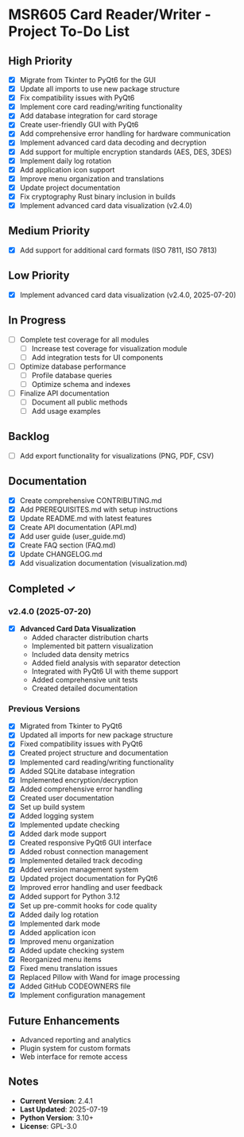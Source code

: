 # MSR605 Card Reader/Writer - Project To-Do List

## High Priority

- [x] Migrate from Tkinter to PyQt6 for the GUI
- [x] Update all imports to use new package structure
- [x] Fix compatibility issues with PyQt6
- [x] Implement core card reading/writing functionality
- [x] Add database integration for card storage
- [x] Create user-friendly GUI with PyQt6
- [x] Add comprehensive error handling for hardware communication
- [x] Implement advanced card data decoding and decryption
- [x] Add support for multiple encryption standards (AES, DES, 3DES)
- [x] Implement daily log rotation
- [x] Add application icon support
- [x] Improve menu organization and translations
- [x] Update project documentation
- [x] Fix cryptography Rust binary inclusion in builds
- [x] Implement advanced card data visualization (v2.4.0)

## Medium Priority

- [x] Add support for additional card formats (ISO 7811, ISO 7813)

## Low Priority

- [x] Implement advanced card data visualization (v2.4.0, 2025-07-20)

## In Progress

- [ ] Complete test coverage for all modules
  - [ ] Increase test coverage for visualization module
  - [ ] Add integration tests for UI components
- [ ] Optimize database performance
  - [ ] Profile database queries
  - [ ] Optimize schema and indexes
- [ ] Finalize API documentation
  - [ ] Document all public methods
  - [ ] Add usage examples

## Backlog

- [ ] Add export functionality for visualizations (PNG, PDF, CSV)

## Documentation

- [x] Create comprehensive CONTRIBUTING.md
- [x] Add PREREQUISITES.md with setup instructions
- [x] Update README.md with latest features
- [x] Create API documentation (API.md)
- [x] Add user guide (user_guide.md)
- [x] Create FAQ section (FAQ.md)
- [x] Update CHANGELOG.md
- [x] Add visualization documentation (visualization.md)

## Completed ✓

### v2.4.0 (2025-07-20)

- [x] **Advanced Card Data Visualization**
  - Added character distribution charts
  - Implemented bit pattern visualization
  - Included data density metrics
  - Added field analysis with separator detection
  - Integrated with PyQt6 UI with theme support
  - Added comprehensive unit tests
  - Created detailed documentation

### Previous Versions

- [x] Migrated from Tkinter to PyQt6
- [x] Updated all imports for new package structure
- [x] Fixed compatibility issues with PyQt6
- [x] Created project structure and documentation
- [x] Implemented card reading/writing functionality
- [x] Added SQLite database integration
- [x] Implemented encryption/decryption
- [x] Added comprehensive error handling
- [x] Created user documentation
- [x] Set up build system
- [x] Added logging system
- [x] Implemented update checking
- [x] Added dark mode support
- [x] Created responsive PyQt6 GUI interface
- [x] Added robust connection management
- [x] Implemented detailed track decoding
- [x] Added version management system
- [x] Updated project documentation for PyQt6
- [x] Improved error handling and user feedback
- [x] Added support for Python 3.12
- [x] Set up pre-commit hooks for code quality
- [x] Added daily log rotation
- [x] Implemented dark mode
- [x] Added application icon
- [x] Improved menu organization
- [x] Added update checking system
- [x] Reorganized menu items
- [x] Fixed menu translation issues
- [x] Replaced Pillow with Wand for image processing
- [x] Added GitHub CODEOWNERS file
- [x] Implement configuration management

## Future Enhancements

- Advanced reporting and analytics
- Plugin system for custom formats
- Web interface for remote access

## Notes

- **Current Version**: 2.4.1
- **Last Updated**: 2025-07-19
- **Python Version**: 3.10+
- **License**: GPL-3.0
